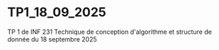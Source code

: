 # TP1_18_09_2025
TP 1 de INF 231 Technique de conception d'algorithme et structure de donnée du 18 septembre 2025

